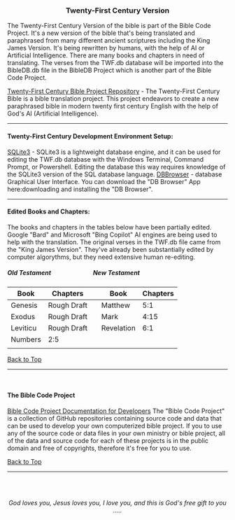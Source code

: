 <a id="top"></a>
<h3 align="center">Twenty-First Century Version</h3>

The Twenty-First Century Version of the bible is part of the Bible Code Project. It's a new version of the bible that's being translated and paraphrased from many different ancient scriptures including the King James Version. It's being rewritten by humans, with the help of AI or Artificial Intelligence. There are many books and chapters in need of translating.  The verses from the TWF.db database will be imported into the BibleDB.db file in the BibleDB Project which is another part of the Bible Code Project.

[Twenty-First Century Bible Project Repository](https://github.com/ACB-Bible/TWF/) - The Twenty-First Century Bible is a bible translation project. This project endeavors to create a new paraphrased bible in modern twenty first century English with the help of God's AI (Artificial Intelligence).

---

#### Twenty-First Century Development Environment Setup:

[SQLite3](https://www.sqlite.org/) - SQLite3 is a lightweight database engine, and it can be used for editing the TWF.db database with the Windows Terminal, Command Prompt, or Powershell. Editing the database this way requires knowledge of the SQLite3 version of the SQL database language.
[DBBrowser](https://sqlitebrowser.org/) -  database Graphical User Interface. You can download the "DB Browser" App here:downloading and installing the "DB Browser".

---

#### Edited Books and Chapters:

The books and chapters in the tables below have been partially edited. Google "Bard" and Microsoft "Bing Copilot" AI engines are being used to help with the translation. The original verses in the TWF.db file came from the "King James Version". They've already been substantially edited by computer algorythms, but they need extensive human re-editing. 

##### Old Testament  &nbsp;&nbsp;&nbsp;&nbsp;&nbsp;&nbsp;&nbsp;&nbsp;&nbsp;&nbsp;&nbsp;&nbsp;&nbsp;&nbsp;&nbsp;&nbsp;&nbsp;&nbsp;&nbsp;&nbsp;&nbsp;&nbsp;&nbsp;&nbsp;&nbsp;&nbsp;&nbsp;   New Testament

|Book|Chapters| |Book|Chapters|
| --- | --- | ---  | --- | --- |
|Genesis|Rough Draft|    |Matthew|5:1|
|Exodus|Rough Draft|    |Mark|4:15|
|Leviticu|Rough Draft|  |Revelation|6:1|
|Numbers|2:5|
| | | | | |

[Back to Top](#top)

---

<br>
   
#### The Bible Code Project

[Bible Code Project Documentation for Developers](https://github.com/ACB-Bible/Bible-Code/)
The "Bible Code Project" is a collection of GitHub repositories containing source code and data that can be used to develop your own computerized bible project. If you to use any of the source code or data files in your own ministry or bible project, all of the data and source code for each of these projects is in the public domain and free of copyrights, therefore it's free for you to use.

[Back to Top](#top)

---

<br><br>
<p align="center">
    <p align="center">
    <em>God loves you, Jesus loves you, I love you, and this is God's free gift to you .....</em>
</p>    
</p>